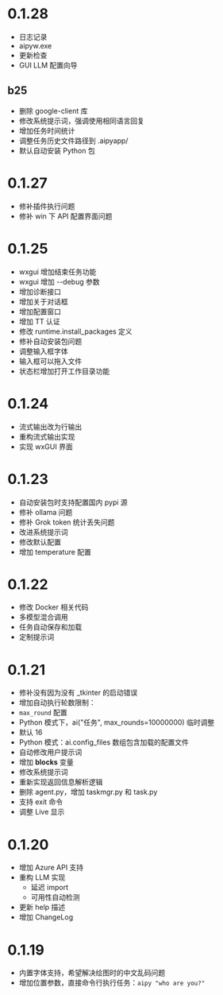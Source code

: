 
# 0.1.28
- 日志记录
- aipyw.exe
- 更新检查
- GUI LLM 配置向导

## b25
- 删除 google-client 库
- 修改系统提示词，强调使用相同语言回复
- 增加任务时间统计
- 调整任务历史文件路径到 .aipyapp/
- 默认自动安装 Python 包

# 0.1.27
- 修补插件执行问题
- 修补 win 下 API 配置界面问题

# 0.1.25
- wxgui 增加结束任务功能
- wxgui 增加 --debug 参数
- 增加诊断接口
- 增加关于对话框
- 增加配置窗口
- 增加 TT 认证
- 修改 runtime.install_packages 定义
- 修补自动安装包问题
- 调整输入框字体
- 输入框可以拖入文件
- 状态栏增加打开工作目录功能


# 0.1.24
- 流式输出改为行输出
- 重构流式输出实现
- 实现 wxGUI 界面

# 0.1.23
- 自动安装包时支持配置国内 pypi 源
- 修补 ollama 问题
- 修补 Grok token 统计丢失问题
- 改进系统提示词
- 修改默认配置
- 增加 temperature 配置

# 0.1.22
- 修改 Docker 相关代码
- 多模型混合调用
- 任务自动保存和加载
- 定制提示词

# 0.1.21
- 修补没有因为没有 _tkinter 的启动错误
- 增加自动执行轮数限制：
 - `max_round` 配置
 - Python 模式下，ai("任务", max_rounds=10000000) 临时调整
 - 默认 16
- Python 模式：ai.config_files 数组包含加载的配置文件
- 自动修改用户提示词
- 增加 __blocks__ 变量
- 修改系统提示词
- 重新实现返回信息解析逻辑
- 删除 agent.py，增加 taskmgr.py 和 task.py
- 支持 exit 命令
- 调整 Live 显示

# 0.1.20
- 增加 Azure API 支持
- 重构 LLM 实现
  - 延迟 import
  - 可用性自动检测
- 更新 help 描述
- 增加 ChangeLog

# 0.1.19
- 内置字体支持，希望解决绘图时的中文乱码问题
- 增加位置参数，直接命令行执行任务：`aipy "who are you?"`
